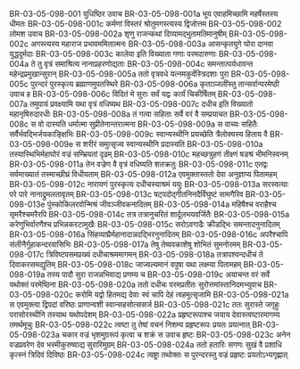 BR-03-05-098-001	युधिष्ठिर उवाच
BR-03-05-098-001a	भूय एवाहमिच्छामि महर्षेस्तस्य धीमतः
BR-03-05-098-001c	कर्मणां विस्तरं श्रोतुमगस्त्यस्य द्विजोत्तम
BR-03-05-098-002	लोमश उवाच
BR-03-05-098-002a	शृणु राजन्कथां दिव्यामद्भुतामतिमानुषीम्
BR-03-05-098-002c	अगस्त्यस्य महाराज प्रभावममितात्मनः
BR-03-05-098-003a	आसन्कृतयुगे घोरा दानवा युद्धदुर्मदाः
BR-03-05-098-003c	कालेया इति विख्याता गणाः परमदारुणाः
BR-03-05-098-004a	ते तु वृत्रं समाश्रित्य नानाप्रहरणोद्यताः
BR-03-05-098-004c	समन्तात्पर्यधावन्त महेन्द्रप्रमुखान्सुरान्
BR-03-05-098-005a	ततो वृत्रवधे यत्नमकुर्वंस्त्रिदशाः पुरा
BR-03-05-098-005c	पुरन्दरं पुरस्कृत्य ब्रह्माणमुपतस्थिरे
BR-03-05-098-006a	कृताञ्जलींस्तु तान्सर्वान्परमेष्ठी उवाच ह
BR-03-05-098-006c	विदितं मे सुराः सर्वं यद्वः कार्यं चिकीर्षितम्
BR-03-05-098-007a	तमुपायं प्रवक्ष्यामि यथा वृत्रं वधिष्यथ
BR-03-05-098-007c	दधीच इति विख्यातो महानृषिरुदारधीः
BR-03-05-098-008a	तं गत्वा सहिताः सर्वे वरं वै सम्प्रयाचत
BR-03-05-098-008c	स वो दास्यति धर्मात्मा सुप्रीतेनान्तरात्मना
BR-03-05-098-009a	स वाच्यः सहितैः सर्वैर्भवद्भिर्जयकाङ्क्षिभिः
BR-03-05-098-009c	स्वान्यस्थीनि प्रयच्छेति त्रैलोक्यस्य हिताय वै
BR-03-05-098-009e	स शरीरं समुत्सृज्य स्वान्यस्थीनि प्रदास्यति
BR-03-05-098-010a	तस्यास्थिभिर्महाघोरं वज्रं सम्भ्रियतां दृढम्
BR-03-05-098-010c	महच्छत्रुहणं तीक्ष्णं षडश्रं भीमनिस्वनम्
BR-03-05-098-011a	तेन वज्रेण वै वृत्रं वधिष्यति शतक्रतुः
BR-03-05-098-011c	एतद्वः सर्वमाख्यातं तस्माच्छीघ्रं विधीयताम्
BR-03-05-098-012a	एवमुक्तास्ततो देवा अनुज्ञाप्य पितामहम्
BR-03-05-098-012c	नारायणं पुरस्कृत्य दधीचस्याश्रमं ययुः
BR-03-05-098-013a	सरस्वत्याः परे पारे नानाद्रुमलतावृतम्
BR-03-05-098-013c	षट्पदोद्गीतनिनदैर्विघुष्टं सामगैरिव
BR-03-05-098-013e	पुंस्कोकिलरवोन्मिश्रं जीवञ्जीवकनादितम्
BR-03-05-098-014a	महिषैश्च वराहैश्च सृमरैश्चमरैरपि
BR-03-05-098-014c	तत्र तत्रानुचरितं शार्दूलभयवर्जितैः
BR-03-05-098-015a	करेणुभिर्वारणैश्च प्रभिन्नकरटामुखैः
BR-03-05-098-015c	सरोऽवगाढैः क्रीडद्भिः समन्तादनुनादितम्
BR-03-05-098-016a	सिंहव्याघ्रैर्महानादान्नदद्भिरनुनादितम्
BR-03-05-098-016c	अपरैश्चापि संलीनैर्गुहाकन्दरवासिभिः
BR-03-05-098-017a	तेषु तेष्ववकाशेषु शोभितं सुमनोरमम्
BR-03-05-098-017c	त्रिविष्टपसमप्रख्यं दधीचाश्रममागमन्
BR-03-05-098-018a	तत्रापश्यन्दधीचं ते दिवाकरसमद्युतिम्
BR-03-05-098-018c	जाज्वल्यमानं वपुषा यथा लक्ष्म्या पितामहम्
BR-03-05-098-019a	तस्य पादौ सुरा राजन्नभिवाद्य प्रणम्य च
BR-03-05-098-019c	अयाचन्त वरं सर्वे यथोक्तं परमेष्ठिना
BR-03-05-098-020a	ततो दधीचः परमप्रतीतः सुरोत्तमांस्तानिदमभ्युवाच
BR-03-05-098-020c	करोमि यद्वो हितमद्य देवाः स्वं चापि देहं त्वहमुत्सृजामि
BR-03-05-098-021a	स एवमुक्त्वा द्विपदां वरिष्ठः प्राणान्वशी स्वान्सहसोत्ससर्ज
BR-03-05-098-021c	ततः सुरास्ते जगृहुः परासोरस्थीनि तस्याथ यथोपदेशम्
BR-03-05-098-022a	प्रहृष्टरूपाश्च जयाय देवास्त्वष्टारमागम्य तमर्थमूचुः
BR-03-05-098-022c	त्वष्टा तु तेषां वचनं निशम्य प्रहृष्टरूपः प्रयतः प्रयत्नात्
BR-03-05-098-023a	चकार वज्रं भृशमुग्ररूपं कृत्वा च शक्रं स उवाच हृष्टः
BR-03-05-098-023c	अनेन वज्रप्रवरेण देव भस्मीकुरुष्वाद्य सुरारिमुग्रम्
BR-03-05-098-024a	ततो हतारिः सगणः सुखं वै प्रशाधि कृत्स्नं त्रिदिवं दिविष्ठः
BR-03-05-098-024c	त्वष्ट्रा तथोक्तः स पुरन्दरस्तु वज्रं प्रहृष्टः प्रयतोऽभ्यगृह्णात्
